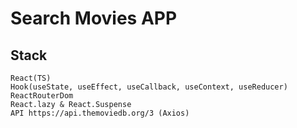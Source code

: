 # Search Movies APP

## Stack
    React(TS)
    Hook(useState, useEffect, useCallback, useContext, useReducer)
    ReactRouterDom
    React.lazy & React.Suspense
    API https://api.themoviedb.org/3 (Axios)


        
    
    

